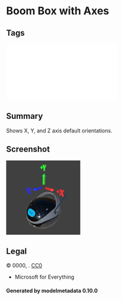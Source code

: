 # Boom Box with Axes

## Tags

![sharable](./README-sharable.md)

## Summary

Shows X, Y, and Z axis default orientations.

## Screenshot

![screenshot](screenshot/screenshot.jpg)

## Legal

&copy; 0000, . [CC0](https://creativecommons.org/publicdomain/zero/1.0/legalcode)

 - Microsoft for Everything

#### Generated by modelmetadata 0.10.0